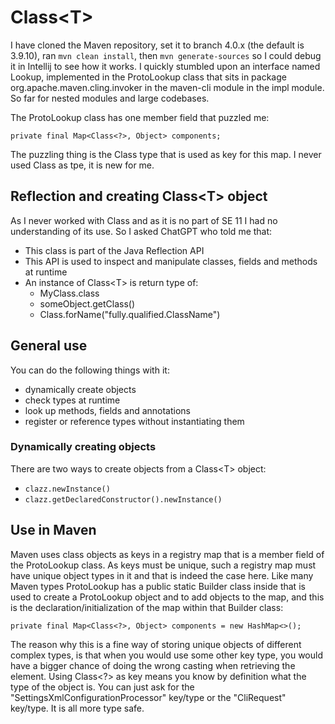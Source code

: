 # Class\<T\>

I have cloned the Maven repository, set it to branch 4.0.x (the default is 3.9.10), ran `mvn clean install`, then `mvn generate-sources` so I could debug it in Intellij to see how it works. I quickly stumbled upon an interface named Lookup, implemented in the ProtoLookup class that sits in package org.apache.maven.cling.invoker in the maven-cli module in the impl module. So far for nested modules and large codebases.

The ProtoLookup class has one member field that puzzled me:

```
private final Map<Class<?>, Object> components;
```

The puzzling thing is the Class<?> type that is used as key for this map. I never used Class<?> as tpe, it is new for me.

## Reflection and creating Class\<T\> object

As I never worked with Class<T> and as it is no part of SE 11 I had no understanding of its use. So I asked ChatGPT who told me that:

- This class is part of the Java Reflection API
- This API is used to inspect and manipulate classes, fields and methods at runtime
- An instance of Class\<T\> is return type of:
    - MyClass.class
    - someObject.getClass()
    - Class.forName("fully.qualified.ClassName")

## General use

You can do the following things with it:

- dynamically create objects
- check types at runtime
- look up methods, fields and annotations
- register or reference types without instantiating them

### Dynamically creating objects

There are two ways to create objects from a Class\<T\> object:

- ```clazz.newInstance()```
- ```clazz.getDeclaredConstructor().newInstance()```

## Use in Maven

Maven uses class objects as keys in a registry map that is a member field of the ProtoLookup class. As keys must be unique, such a registry map must have unique object types in it and that is indeed the case here. Like many Maven types ProtoLookup has a public static Builder class inside that is used to create a ProtoLookup object and to add objects to the map, and this is the declaration/initialization of the map within that Builder class:

```
private final Map<Class<?>, Object> components = new HashMap<>();
```

The reason why this is a fine way of storing unique objects of different complex types, is that when you would use some other key type, you would have a bigger chance of doing the wrong casting when retrieving the element. Using Class<?> as key means you know by definition what the type of the object is. You can just ask for the "SettingsXmlConfigurationProcessor" key/type or the "CliRequest" key/type. It is all more type safe.






